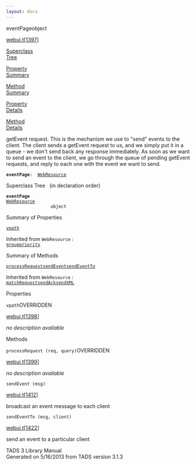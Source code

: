 ```yaml
---
layout: docs
---
```

<span class="title">eventPage</span><span class="type">object</span>

[webui.t](../file/webui.t.html)\[[1397](../source/webui.t.html#1397)\]

[Superclass  
Tree](#_SuperClassTree_)

[Property  
Summary](#_PropSummary_)

[Method  
Summary](#_MethodSummary_)

[Property  
Details](#_Properties_)

[Method  
Details](#_Methods_)



getEvent request. This is the mechanism we use to "send" events to the
client. The client sends a getEvent request to us, and we simply put it
in a queue - we don't send back any response immediately. As soon as we
want to send an event to the client, we go through the queue of pending
getEvent requests, and reply to each one with the event we want to send.

**`eventPage`**` :   `[`WebResource`](../object/WebResource.html)



<span id="_SuperClassTree_"></span>



<span class="hdln">Superclass Tree</span>   (in declaration order)



**`eventPage`**  
[`WebResource`](../object/WebResource.html)  
`                 object`  
<span id="_PropSummary_"></span>



<span class="hdln">Summary of Properties</span>  



[`vpath`](#vpath)

Inherited from `WebResource` :  
[`group`](../object/WebResource.html#group)[`priority`](../object/WebResource.html#priority)

<span id="_MethodSummary_"></span>



<span class="hdln">Summary of Methods</span>  



[`processRequest`](#processRequest)[`sendEvent`](#sendEvent)[`sendEventTo`](#sendEventTo)

Inherited from `WebResource` :  
[`matchRequest`](../object/WebResource.html#matchRequest)[`sendAck`](../object/WebResource.html#sendAck)[`sendXML`](../object/WebResource.html#sendXML)

<span id="_Properties_"></span>



<span class="hdln">Properties</span>  



<span id="vpath"></span>

`vpath`<span class="rem">OVERRIDDEN</span>

[webui.t](../file/webui.t.html)\[[1398](../source/webui.t.html#1398)\]



*no description available*



<span id="_Methods_"></span>



<span class="hdln">Methods</span>  



<span id="processRequest"></span>

`processRequest (req, query)`<span class="rem">OVERRIDDEN</span>

[webui.t](../file/webui.t.html)\[[1399](../source/webui.t.html#1399)\]



*no description available*



<span id="sendEvent"></span>

`sendEvent (msg)`

[webui.t](../file/webui.t.html)\[[1412](../source/webui.t.html#1412)\]



broadcast an event message to each client



<span id="sendEventTo"></span>

`sendEventTo (msg, client)`

[webui.t](../file/webui.t.html)\[[1422](../source/webui.t.html#1422)\]



send an event to a particular client





TADS 3 Library Manual  
Generated on 5/16/2013 from TADS version 3.1.3


